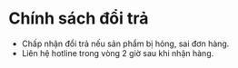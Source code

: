 # Chính sách đổi trả

- Chấp nhận đổi trả nếu sản phẩm bị hỏng, sai đơn hàng.
- Liên hệ hotline trong vòng 2 giờ sau khi nhận hàng.